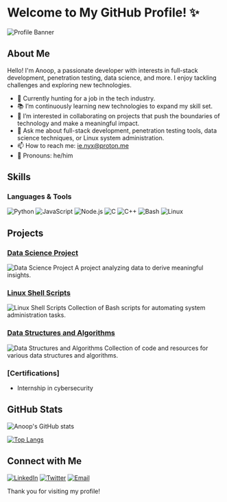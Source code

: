 # Welcome to My GitHub Profile! ✨

![Profile Banner](https://github.com/vu1n4r4b13/vu1n4r4b13/assets/75870938/d99b7292-d9df-4c4e-a168-3c4420960d60)



## About Me

Hello! I'm Anoop, a passionate developer with interests in full-stack development, penetration testing, data science, and more. I enjoy tackling challenges and exploring new technologies.

- 🔪 Currently hunting for a job in the tech industry.
- 📚 I’m continuously learning new technologies to expand my skill set.
- 🤝 I’m interested in collaborating on projects that push the boundaries of technology and make a meaningful impact.
- 💬 Ask me about full-stack development, penetration testing tools, data science techniques, or Linux system administration.
- 📫 How to reach me: [ie.nyx@proton.me](mailto:ie.nyx@proton.me)
- 👦 Pronouns: he/him

## Skills

### Languages & Tools
![Python](https://img.shields.io/badge/Python-3776AB?style=for-the-badge&logo=python&logoColor=white)
![JavaScript](https://img.shields.io/badge/JavaScript-F7DF1E?style=for-the-badge&logo=javascript&logoColor=black)
![Node.js](https://img.shields.io/badge/Node.js-43853D?style=for-the-badge&logo=node.js&logoColor=white)
![C](https://img.shields.io/badge/C-00599C?style=for-the-badge&logo=c&logoColor=white)
![C++](https://img.shields.io/badge/C++-00599C?style=for-the-badge&logo=c%2B%2B&logoColor=white)
![Bash](https://img.shields.io/badge/Bash-4EAA25?style=for-the-badge&logo=gnu-bash&logoColor=white)
![Linux](https://img.shields.io/badge/Linux-FCC624?style=for-the-badge&logo=linux&logoColor=black)

## Projects

### [Data Science Project](https://github.com/anoop/data-science-project)
![Data Science Project](https://via.placeholder.com/400x200.png?text=Data+Science+Project)
A project analyzing data to derive meaningful insights.

### [Linux Shell Scripts](https://github.com/anoop/linux-shell-scripts)
![Linux Shell Scripts](https://via.placeholder.com/400x200.png?text=Linux+Shell+Scripts)
Collection of Bash scripts for automating system administration tasks.


### [Data Structures and Algorithms](https://github.com/username/data-structures-algorithms)
![Data Structures and Algorithms](https://via.placeholder.com/400x200.png?text=DSA)
Collection of code and resources for various data structures and algorithms.


### [Certifications]
- Internship in cybersecurity 

## GitHub Stats

![Anoop's GitHub stats](https://github-readme-stats.vercel.app/api?username=anoop&show_icons=true&theme=default)

[![Top Langs](https://github-readme-stats.vercel.app/api/top-langs/?username=anoop&layout=compact&theme=default)](https://github.com/anoop/github-readme-stats)

## Connect with Me

[![LinkedIn](https://img.shields.io/badge/LinkedIn-0A66C2?style=for-the-badge&logo=linkedin&logoColor=white)](https://www.linkedin.com/in/yourusername/)
[![Twitter](https://img.shields.io/badge/Twitter-1DA1F2?style=for-the-badge&logo=twitter&logoColor=white)](https://twitter.com/yourusername)
[![Email](https://img.shields.io/badge/Email-111?style=for-the-badge&logo=protonmail&logoColor=white)](mailto:ie.nyx@proton.me)

Thank you for visiting my profile!
